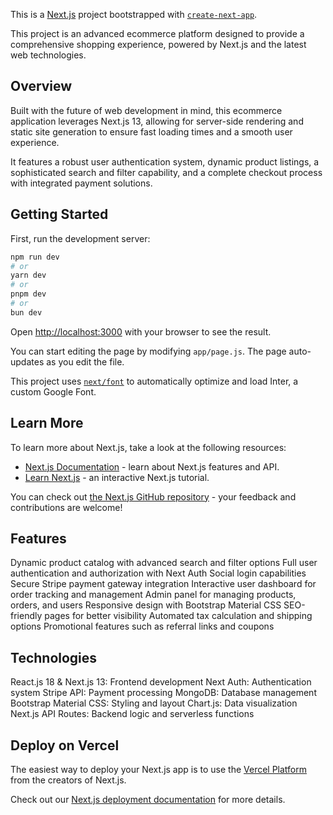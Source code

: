 This is a [Next.js](https://nextjs.org/) project bootstrapped with [`create-next-app`](https://github.com/vercel/next.js/tree/canary/packages/create-next-app).


This project is an advanced ecommerce platform designed to provide a comprehensive shopping experience, powered by Next.js and the latest web technologies.

## Overview

Built with the future of web development in mind, this ecommerce application leverages Next.js 13, allowing for server-side rendering and static site generation to ensure fast loading times and a smooth user experience. 

It features a robust user authentication system, dynamic product listings, a sophisticated search and filter capability, and a complete checkout process with integrated payment solutions.

## Getting Started


First, run the development server:

```bash
npm run dev
# or
yarn dev
# or
pnpm dev
# or
bun dev
```

Open [http://localhost:3000](http://localhost:3000) with your browser to see the result.

You can start editing the page by modifying `app/page.js`. The page auto-updates as you edit the file.

This project uses [`next/font`](https://nextjs.org/docs/basic-features/font-optimization) to automatically optimize and load Inter, a custom Google Font.

## Learn More

To learn more about Next.js, take a look at the following resources:

- [Next.js Documentation](https://nextjs.org/docs) - learn about Next.js features and API.
- [Learn Next.js](https://nextjs.org/learn) - an interactive Next.js tutorial.

You can check out [the Next.js GitHub repository](https://github.com/vercel/next.js/) - your feedback and contributions are welcome!


## Features
Dynamic product catalog with advanced search and filter options
Full user authentication and authorization with Next Auth
Social login capabilities
Secure Stripe payment gateway integration
Interactive user dashboard for order tracking and management
Admin panel for managing products, orders, and users
Responsive design with Bootstrap Material CSS
SEO-friendly pages for better visibility
Automated tax calculation and shipping options
Promotional features such as referral links and coupons


## Technologies

React.js 18 & Next.js 13: Frontend development
Next Auth: Authentication system
Stripe API: Payment processing
MongoDB: Database management
Bootstrap Material CSS: Styling and layout
Chart.js: Data visualization
Next.js API Routes: Backend logic and serverless functions



## Deploy on Vercel

The easiest way to deploy your Next.js app is to use the [Vercel Platform](https://vercel.com/new?utm_medium=default-template&filter=next.js&utm_source=create-next-app&utm_campaign=create-next-app-readme) from the creators of Next.js.

Check out our [Next.js deployment documentation](https://nextjs.org/docs/deployment) for more details.
